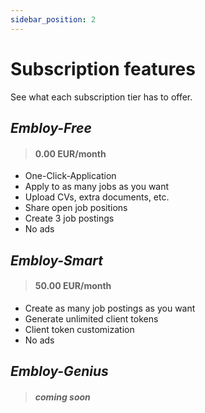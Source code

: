 ```yaml
---
sidebar_position: 2
---
```


# Subscription features

See what each subscription tier has to offer.

## _Embloy-Free_
> #### 0.00 EUR/month
- One-Click-Application
- Apply to as many jobs as you want
- Upload CVs, extra documents, etc.
- Share open job positions
- Create 3 job postings
- No ads

## _Embloy-Smart_
> #### 50.00 EUR/month
- Create as many job postings as you want
- Generate unlimited client tokens
- Client token customization
- No ads


## _Embloy-Genius_
> #### _coming soon_
